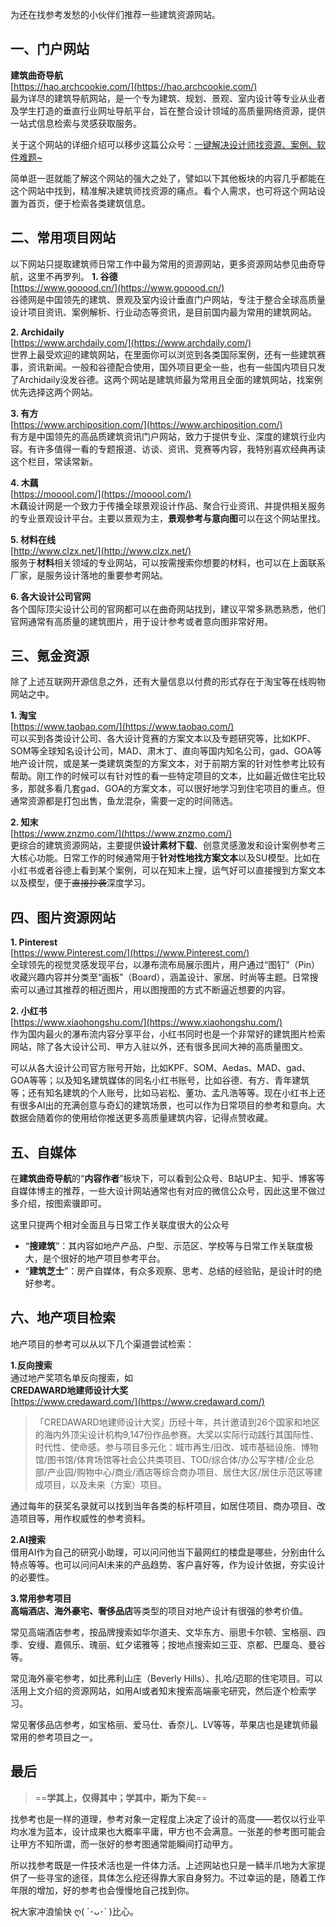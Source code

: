 
为还在找参考发愁的小伙伴们推荐一些建筑资源网站。

## 一、门户网站
**建筑曲奇导航**  
[https://hao.archcookie.com/](https://hao.archcookie.com/)  
最为详尽的建筑导航网站，是一个专为建筑、规划、景观、室内设计等专业从业者及学生打造的垂直行业网址导航平台，旨在整合设计领域的高质量网络资源，提供一站式信息检索与灵感获取服务。 

关于这个网站的详细介绍可以移步这篇公众号：[一键解决设计师找资源、案例、软件难题~](https://mp.weixin.qq.com/s?__biz=MzU3OTMxOTE5Nw==&mid=2247511517&idx=1&sn=8049c51818c869bdd9654fc93b476468&chksm=fc0e854682e1ebf5ad4edadaec3b7e7e4a71113e33cc7611bf7ff336182cf1d4c478f1993978#rd)

简单逛一逛就能了解这个网站的强大之处了，譬如以下其他板块的内容几乎都能在这个网站中找到，精准解决建筑师找资源的痛点。看个人需求，也可将这个网站设置为首页，便于检索各类建筑信息。

## 二、常用项目网站
以下网站只提取建筑师日常工作中最为常用的资源网站，更多资源网站参见曲奇导航，这里不再罗列。
**1. 谷德**  
[https://www.gooood.cn/](https://www.gooood.cn/)  
谷德网是中国领先的建筑、景观及室内设计垂直门户网站，专注于整合全球高质量设计项目资讯、案例解析、行业动态等资讯，是目前国内最为常用的建筑网站。

**2. Archidaily**  
[https://www.archdaily.com/](https://www.archdaily.com/)  
世界上最受欢迎的建筑网站，在里面你可以浏览到各类国际案例，还有一些建筑赛事，资讯新闻。一般和谷德配合使用，国外项目更全一些，也有一些国内项目只发了Archidaily没发谷德。这两个网站是建筑师最为常用且全面的建筑网站，找案例优先选择这两个网站。

**3. 有方**  
[https://www.archiposition.com/](https://www.archiposition.com/)  
有方是中国领先的高品质建筑资讯门户网站，致力于提供专业、深度的建筑行业内容。有许多值得一看的专题报道、访谈、资讯、竞赛等内容，我特别喜欢经典再读这个栏目，常读常新。

**4. 木藕**  
[https://mooool.com/](https://mooool.com/)  
木藕设计网是一个致力于传播全球景观设计作品、聚合行业资讯、并提供相关服务的专业景观设计平台。主要以景观为主，**景观参考与意向图**可以在这个网站里找。

**5. 材料在线**  
[http://www.clzx.net/](http://www.clzx.net/)  
服务于**材料**相关领域的专业网站，可以按需搜索你想要的材料，也可以在上面联系厂家，是服务设计落地的重要参考网站。

**6. 各大设计公司官网**  
各个国际顶尖设计公司的官网都可以在曲奇网站找到，建议平常多熟悉熟悉，他们官网通常有高质量的建筑图片，用于设计参考或者意向图非常好用。

## 三、氪金资源
除了上述互联网开源信息之外，还有大量信息以付费的形式存在于淘宝等在线购物网站之中。

**1. 淘宝**  
[https://www.taobao.com/](https://www.taobao.com/)  
可以买到各类设计公司、各大设计竞赛的方案文本以及专题研究等，比如KPF、SOM等全球知名设计公司，MAD、肃木丁、直向等国内知名公司，gad、GOA等地产设计院，或是某一类建筑类型的方案文本，对于前期方案的针对性参考比较有帮助。刚工作的时候可以有针对性的看一些特定项目的文本，比如最近做住宅比较多，那就多看几套gad、GOA的方案文本，可以很好地学习到住宅项目的重点。但通常资源都是打包出售，鱼龙混杂，需要一定的时间筛选。

**2. 知末**  
[https://www.znzmo.com/](https://www.znzmo.com/)  
更综合的建筑资源网站，主要提供**设计素材下载**、创意灵感激发和设计案例参考三大核心功能。日常工作的时候通常用于**针对性地找方案文本**以及SU模型。比如在小红书或者谷德上看到某个案例，可以在知末上搜，运气好可以直接搜到方案文本以及模型，便于~~直接抄袭~~深度学习。

## 四、图片资源网站
**1. Pinterest**  
[https://www.Pinterest.com/](https://www.Pinterest.com/)  
全球领先的视觉灵感发现平台，以瀑布流布局展示图片，用户通过“图钉”（Pin）收藏兴趣内容并分类至“画板”（Board），涵盖设计、家居、时尚等主题。日常搜索可以通过其推荐的相近图片，用以图搜图的方式不断逼近想要的内容。

**2. 小红书**  
[https://www.xiaohongshu.com/](https://www.xiaohongshu.com/)  
作为国内最火的瀑布流内容分享平台，小红书同时也是一个非常好的建筑图片检索网站，除了各大设计公司、甲方入驻以外，还有很多民间大神的高质量图文。  

可以从各大设计公司官方账号开始，比如KPF、SOM、Aedas、MAD、gad、GOA等等；以及知名建筑媒体的同名小红书账号，比如谷德、有方、青年建筑等；还有知名建筑的个人账号，比如马岩松、董功、孟凡浩等等。现在小红书上还有很多AI出的充满创意与奇幻的建筑场景，也可以作为日常项目的参考和意向。大数据会随着你的使用给你推送更多高质量建筑内容，记得点赞收藏。

## 五、自媒体
在**建筑曲奇导航**的“**内容作者**”板块下，可以看到公众号、B站UP主、知乎、博客等自媒体博主的推荐，一些大设计网站通常也有对应的微信公众号，因此这里不做过多介绍，按图索骥即可。

这里只提两个相对全面且与日常工作关联度很大的公众号
- “**搜建筑**”：其内容如地产产品、户型、示范区、学校等与日常工作关联度极大，是个很好的地产项目参考平台。
- “**建筑芝士**”：房产自媒体，有众多观察、思考、总结的经验贴，是设计时的绝好参考。

## 六、地产项目检索
地产项目的参考可以从以下几个渠道尝试检索：

**1.反向搜索**  
通过地产奖项名单反向搜索，如  
**CREDAWARD地建师设计大奖**  
[https://www.credaward.com/](https://www.credaward.com/)  
>「CREDAWARD地建师设计大奖」历经十年，共计邀请到26个国家和地区的海内外顶尖设计机构9,147份作品参赛。大奖以实际行动践行其国际性、时代性、使命感。参与项目多元化：城市再生/旧改、城市基础设施、博物馆/图书馆/体育场馆等社会公共类项目、TOD/综合体/办公写字楼/企业总部/产业园/购物中心/商业/酒店等综合商办项目、居住大区/居住示范区等建成项目，以及未来（方案）项目。

通过每年的获奖名录就可以找到当年各类的标杆项目，如居住项目、商办项目、改造项目等，用作权威性的参考资料。

**2.AI搜索**  
借用AI作为自己的研究小助理，可以问问他当下最网红的楼盘是哪些，分别由什么特点等等。也可以问问AI未来的产品趋势、客户喜好等，作为设计依据，夯实设计的必要性。

**3.常用参考项目**  
**高端酒店、海外豪宅、奢侈品店**等类型的项目对地产设计有很强的参考价值。 

常见高端酒店参考，按品牌搜索如华尔道夫、文华东方、丽思卡尔顿、宝格丽、四季、安缦、嘉佩乐、瑰丽、虹夕诺雅等；按地点搜索如三亚、京都、巴厘岛、曼谷等。  

常见海外豪宅参考，如比弗利山庄（Beverly Hills）、扎哈/迈耶的住宅项目。可以活用上文介绍的资源网站，如用AI或者知末搜索高端豪宅研究，然后逐个检索学习。  

常见奢侈品店参考，如宝格丽、爱马仕、香奈儿、LV等等，苹果店也是建筑师最常用的参考项目之一。  

## 最后
> ==**学其上，仅得其中；学其中，斯为下矣**==

找参考也是一样的道理，参考对象一定程度上决定了设计的高度——若仅以行业平均水准为蓝本，设计成果也大概率平庸，甲方也不会满意。一张差的参考图可能会让甲方不知所谓，而一张好的参考图通常能瞬间打动甲方。

所以找参考既是一件技术活也是一件体力活。上述网站也只是一鳞半爪地为大家提供了一些寻宝的途径，具体怎么挖还得靠大家自身努力。不过幸运的是，随着工作年限的增加，好的参考也会慢慢地自己找到你。

祝大家冲浪愉快 ღ( ´･ᴗ･` )比心。





